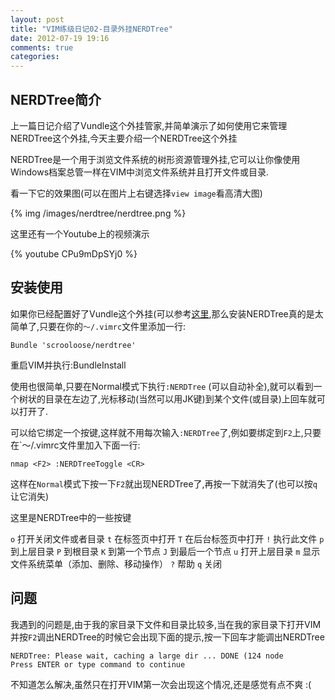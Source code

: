 ```yaml
---
layout: post
title: "VIM练级日记02-目录外挂NERDTree"
date: 2012-07-19 19:16
comments: true
categories:
---
```


## NERDTree简介

上一篇日记介绍了Vundle这个外挂管家,并简单演示了如何使用它来管理NERDTree这个外挂,今天主要介绍一个NERDTree这个外挂

NERDTree是一个用于浏览文件系统的树形资源管理外挂,它可以让你像使用Windows档案总管一样在VIM中浏览文件系统并且打开文件或目录.

看一下它的效果图(可以在图片上右键选择`view image`看高清大图)

{% img /images/nerdtree/nerdtree.png %}

这里还有一个Youtube上的视频演示

{% youtube CPu9mDpSYj0 %}

## 安装使用

如果你已经配置好了Vundle这个外挂(可以参考[这里](http://williamherry.com/blog/2012/07/16/master-vim-01/),那么安装NERDTree真的是太简单了,只要在你的`～/.vimrc`文件里添加一行:

```
Bundle 'scrooloose/nerdtree'
```

重启VIM并执行:BundleInstall

使用也很简单,只要在Normal模式下执行`:NERDTree` (可以自动补全),就可以看到一个树状的目录在左边了,光标移动(当然可以用JK键)到某个文件(或目录)上回车就可以打开了.

可以给它绑定一个按键,这样就不用每次输入`:NERDTree`了,例如要绑定到`F2`上,只要在`～/.vimrc文件里加入下面一行:

```
nmap <F2> :NERDTreeToggle <CR>
```

这样在`Normal`模式下按一下`F2`就出现NERDTree了,再按一下就消失了(也可以按`q`让它消失)

这里是NERDTree中的一些按键

`o` 打开关闭文件或者目录
`t` 在标签页中打开
`T` 在后台标签页中打开
`!` 执行此文件
`p` 到上层目录
`P` 到根目录
`K` 到第一个节点
`J` 到最后一个节点
`u` 打开上层目录
`m` 显示文件系统菜单（添加、删除、移动操作）
`?` 帮助
`q` 关闭

## 问题

我遇到的问题是,由于我的家目录下文件和目录比较多,当在我的家目录下打开VIM并按`F2`调出NERDTree的时候它会出现下面的提示,按一下回车才能调出NERDTree

```
NERDTree: Please wait, caching a large dir ... DONE (124 node
Press ENTER or type command to continue
```

不知道怎么解决,虽然只在打开VIM第一次会出现这个情况,还是感觉有点不爽 :(


